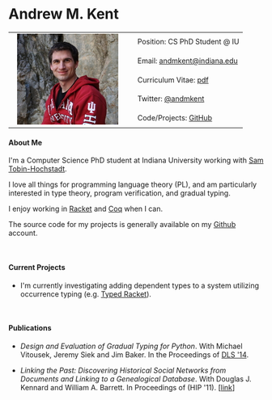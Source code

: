 
# Andrew M. Kent

<table cellpadding=1>
<tr>
    <td rowspan=5><img src="img/andrew.jpg" style="margin: 0px 10px"></td>
    <td></td><td> Position: CS PhD Student @ IU</td> 
  </tr>
    <tr>
    <td></td><td>Email: <a href="mailto:andmkent@indiana.edu">andmkent@indiana.edu</a></td> 
  </tr>
    <tr>
    <td></td><td>Curriculum Vitae: <a href="docs/amkcv.pdf">pdf</a> </td> 
  </tr>
    <tr>
    <td></td><td>Twitter: <a href="http://www.twitter.com/andmkent">@andmkent</a></td> 
  </tr>
    <tr>
    <td></td><td>Code/Projects: <a href="http://www.github.com/andmkent">GitHub</a></td> 
  </tr>

</table>

#### About Me

I'm a Computer Science PhD student at Indiana University working with
[Sam Tobin-Hochstadt](http://homes.soic.indiana.edu/samth/).

I love all things for programming language theory (PL), and am
particularly interested in type theory, program verification, and
gradual typing.

I enjoy working in [Racket](http://racket-lang.org/) and
[Coq](http://coq.inria.fr/) when I can.

The source code for my projects is generally available on my
[Github](http://www.github.com/andmkent) account.

<br/>

#### Current Projects

+ I'm currently investigating adding dependent types to a system
utilizing occurrence typing (e.g. [Typed
Racket](http://docs.racket-lang.org/ts-guide/)).

<br/>


#### Publications

+ _Design and Evaluation of Gradual Typing for Python_. With Michael
Vitousek, Jeremy Siek and Jim Baker. In the Proceedings of
[DLS '14](http://www.dynamic-languages-symposium.org/dls-14/).

+ _Linking the Past: Discovering Historical Social Networks from
Documents and Linking to a Genealogical Database_. With Douglas
J. Kennard and William A. Barrett. In Proceedings of (HIP
'11). [[link](http://dl.acm.org/citation.cfm?id=2037351)]
